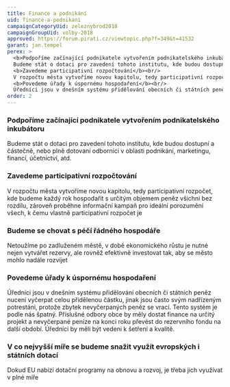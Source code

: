 ```yaml
---
title: Finance a podnikání
uid: finance-a-podnikani
campaignCategoryUid: zeleznybrod2018
campaignGroupUid: volby-2018
approved: https://forum.pirati.cz/viewtopic.php?f=349&t=41532
garant: jan.tempel
perex: >
  <b>Podpoříme začínající podnikatele vytvořením podnikatelského inkubátoru</b><br/>
  Budeme stát o dotaci pro zavedení tohoto institutu, kde budou dostupní a částečně, nebo plně dotovaní odborníci v oblasti podnikání, marketingu, financí, účetnictví atd.<br/><br/>
  <b>Zavedeme participativní rozpočtování</b><br/>
  V rozpočtu města vytvoříme novou kapitolu, tedy participativní rozpočet, kde budeme každý rok hospodařit s určitým objemem peněz všichni bez rozdílu, zároveň proběhne informační kampaň pro ideální porozumění všech, k čemu vlastně participativní rozpočet je.<br/><br/>
  <b>Povedeme úřady k úspornému hospodaření</b><br/>
  Úředníci jsou v dnešním systému přidělování obecních či státních peněz nuceni vyčerpat celou přidělenou částku, jinak jsou často svým nadřízeným potrestáni, protože zbytek nevyčerpaných peněz se vrací. Tento systém je podle nás špatný. Příslušné odbory obce by měly dostat fi nance na určitý projekt a nevyčerpané peníze na konci roku převést do rezervního fondu na další období. Úředníci by měli být vedeni k šetření a kvalitě.
order: 2
---
```

### Podpoříme začínající podnikatele vytvořením podnikatelského inkubátoru

Budeme stát o dotaci pro zavedení tohoto institutu, kde budou dostupní a částečně, nebo plně dotovaní odborníci v oblasti podnikání, marketingu, financí, účetnictví, atd.

### Zavedeme participativní rozpočtování

V rozpočtu města vytvoříme novou kapitolu, tedy participativní rozpočet, kde budeme každý rok hospodařit s určitým objemem peněz všichni bez rozdílu, zároveň proběhne informační kampaň pro ideální porozumění všech, k čemu vlastně participativní rozpočet je

### Budeme se chovat s péčí řádného hospodáře

Netoužíme po zadluženém městě, v době ekonomického růstu je nutné nejen vytvářet rezervy, ale rovněž efektivně investovat tak, aby se město mohlo nadále rozvíjet

### Povedeme úřady k úspornému hospodaření

Úředníci jsou v dnešním systému přidělování obecních či státních peněz nuceni vyčerpat celou přidělenou částku, jinak jsou často svým nadřízeným potrestáni, protože zbytek nevyčerpaných peněz se vrací. Tento systém je podle nás špatný. Příslušné odbory obce by měly dostat finance na určitý projekt a nevyčerpané peníze na konci roku převést do rezervního fondu na další období. Úředníci by měli být vedeni k šetření a kvalitě.

### V co nejvyšší míře se budeme snažit využít evropských i státních dotací

Dokud EU nabízí dotační programy na obnovu a rozvoj, je třeba jich využívat v plné míře
